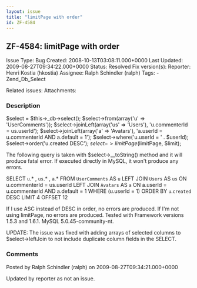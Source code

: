 ```yaml
---
layout: issue
title: "limitPage with order"
id: ZF-4584
---
```


ZF-4584: limitPage with order
-----------------------------

 Issue Type: Bug Created: 2008-10-13T03:08:11.000+0000 Last Updated: 2009-08-27T09:34:22.000+0000 Status: Resolved Fix version(s): 
 Reporter:  Henri Kostia (hkostia)  Assignee:  Ralph Schindler (ralph)  Tags: - Zend\_Db\_Select
 
 Related issues: 
 Attachments: 
### Description

$select = $this->\_db->select(); $select->from(array('u' => 'UserComments')); $select->joinLeft(array('us' => 'Users'), 'u.commenterId = us.userId'); $select->joinLeft(array('a' => 'Avatars'), 'a.userId = u.commenterId AND a.default = 1'); $select->where('u.userId = ' . $userId); $select->order('u.created DESC'); $select->limitPage($limitPage, $limit);

The following query is taken with $select->\_\_toString() method and it will produce fatal error. If executed directly in MySQL, it won't produce any errors.

SELECT `u`.\* , `us`.\* , `a`.\* FROM `UserComments` AS `u` LEFT JOIN `Users` AS `us` ON u.commenterId = us.userId LEFT JOIN `Avatars` AS `a` ON a.userId = u.commenterId AND a.default = 1 WHERE (u.userId = 1) ORDER BY `u`.`created` DESC LIMIT 4 OFFSET 12

If I use ASC instead of DESC in order, no errors are produced. If I'm not using limitPage, no errors are produced. Tested with Framework versions 1.5.3 and 1.6.1. MySQL 5.0.45-community-nt.

UPDATE: The issue was fixed with adding arrays of selected columns to $select->leftJoin to not include duplicate column fields in the SELECT.

 

 

### Comments

Posted by Ralph Schindler (ralph) on 2009-08-27T09:34:21.000+0000

Updated by reporter as not an issue.

 

 